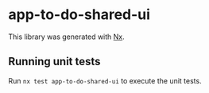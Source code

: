 # app-to-do-shared-ui

This library was generated with [Nx](https://nx.dev).

## Running unit tests

Run `nx test app-to-do-shared-ui` to execute the unit tests.
